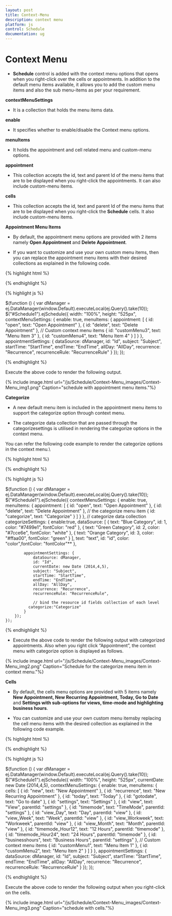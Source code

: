 ```yaml
---
layout: post
title: Context-Menu
description: context menu
platform: js
control: Schedule
documentation: ug
---
```


# Context Menu

* **Schedule** control is added with the context menu options that opens when you right-click over the cells or appointments. In addition to the default menu items available, it allows you to add the custom menu items and also the sub menu-items as per your requirement.

**contextMenuSettings**

* It is a collection that holds the menu items data.

**enable**

* It specifies whether to enable/disable the Context menu options.

**menuItems**

* It holds the appointment and cell related menu and custom-menu options.

**appointment**

* This collection accepts the id, text and parent Id of the menu items that are to be displayed when you right-click the appointments. It can also include custom-menu items.

**cells**

* This collection accepts the id, text and parent Id of the menu items that are to be displayed when you right-click the **Schedule** cells. It  also include custom-menu items.

**Appointment Menu Items**

* By default, the appointment menu options are provided with 2 items namely **Open Appointment** and **Delete Appointment**. 

* If you want to customize and use your own custom menu items, then you can replace the appointment menu items with their desired collections as explained in the following code.

{% highlight html %}

<div id="Schedule1"></div>

{% endhighlight %}


{% highlight js %}

 $(function () {
        var dManager = ej.DataManager(window.Default).executeLocal(ej.Query().take(10));
        $("#Schedule1").ejSchedule({
            width: "100%",
            height: "525px",
          contextMenuSettings: {
          enable: true,
          menuItems: {
          appointment: [
          { id: "open", text: "Open Appointment" },
          { id: "delete", text: "Delete Appointment" },
        // Custom context menu items
          { id: "customMenu3", text: "Menu Item 3" },
          { id: "customMenu4", text: "Menu Item 4" }
          ]
          }
          },
            appointmentSettings: {
                dataSource: dManager,
                id: "Id",
                subject: "Subject",
                startTime: "StartTime",
                endTime: "EndTime",
                allDay: "AllDay",
                recurrence: "Recurrence",
                recurrenceRule: "RecurrenceRule"
            }
        });
    });


{% endhighlight %}



Execute the above code to render the following output.

{% include image.html url="/js/Schedule/Context-Menu_images/Context-Menu_img1.png" Caption="schedule with appointment menu items."%}


**Categorize** 

* A new default menu item is included in the appointment menu items to support the categorize option through context menu. 

* The categorize data collection that are passed through the categorizesettings is utilised in rendering the categorize options in the context menu. 

You can refer the following code example to render the categorize options in the context menu.\

{% highlight html %}

<div id="Schedule1"></div>

{% endhighlight %}

{% highlight js %}

 $(function () {
        var dManager = ej.DataManager(window.Default).executeLocal(ej.Query().take(10));
        $("#Schedule1").ejSchedule({
            contextMenuSettings: {
                enable: true,
                menuItems: {
                    appointment: [
                    { id: "open", text: "Open Appointment" },
                    { id: "delete", text: "Delete Appointment" },
                    //  the categorize menu item
                      { id: "categorize", text: "Categorize" }
                    ]
                }
            },
          // categorize data collection
          categorizeSettings:
          {
          enable:true,
          dataSource: [
          { text: "Blue Category", id: 1, color: "#7499e1", fontColor: "red" },
          { text: "Green Category", id: 2, color: "#7cce6e", fontColor: "white" },
          { text: "Orange Category", id: 3, color: "#ffaa00", fontColor: "green" }
          ],
          text: "text", id: "id", color: "color",fontColor: "fontColor"**
          },

            appointmentSettings: {
                dataSource: dManager,
                id: "Id",
                currentDate: new Date (2014,4,5),
                subject: "Subject",
                startTime: "StartTime",
                endTime: "EndTime",
                allDay: "AllDay",
                recurrence: "Recurrence",
                recurrenceRule: "RecurrenceRule",

                // bind the resource id fields collection of each level
              categorize:"Categorize"
            }
        });
    });



{% endhighlight %}



* Execute the above code to render the following output with categorized appointments. Also when you right click “Appointment”, the context menu with categorize option is displayed as follows.

{% include image.html url="/js/Schedule/Context-Menu_images/Context-Menu_img2.png" Caption="Schedule for the categorize menu item in context menu."%}

**Cells** 

* By default, the cells menu options are provided with 5 items namely **New Appointment, New Recurring Appointment, Today, Go to Date** and **Settings with sub-options for views, time-mode and highlighting business hours**. 

* You can customize and use your own custom menu itemsby replacing the cell menu items with the desired collection as explained in the following code example.

{% highlight html %}

<div id="Schedule1"></div>

{% endhighlight %}


{% highlight js %}

$(function () {
        var dManager = ej.DataManager(window.Default).executeLocal(ej.Query().take(10));
        $("#Schedule1").ejSchedule({
            width: "100%",
            height: "525px",
            currentDate: new Date (2014,4,5),
            contextMenuSettings: {
            enable: true,
            menuItems: {
            cells: [
          { id: "new", text: "New Appointment" },
          { id: "recurrence", text: "New Recurring Appointment" },
          { id: "today", text: "Today" },
          { id: "gotodate", text: "Go to date" },
          { id: "settings", text: "Settings" },
          { id: "view", text: "View", parentId: "settings" },
          { id: "timemode", text: "TimeMode", parentId: "settings" },
          { id: "view_Day", text: "Day", parentId: "view" },
          { id: "view_Week", text: "Week", parentId: "view" },
          { id: "view_Workweek", text: "Workweek", parentId: "view" },
          { id: "view_Month", text: "Month", parentId: "view" },
          { id: "timemode_Hour12", text: "12 Hours", parentId: "timemode" },
          { id: "timemode_Hour24", text: "24 Hours", parentId: "timemode" },
          { id: "businesshours", text: "Business Hours", parentId: "settings" },
        // Custom context menu items
          { id: "customMenu1", text: "Menu Item 1" },
          { id: "customMenu2", text: "Menu Item 2" }
          ]
          }
          },
            appointmentSettings: {
                dataSource: dManager,
                id: "Id",
                subject: "Subject",
                startTime: "StartTime",
                endTime: "EndTime",
                allDay: "AllDay",
                recurrence: "Recurrence",
                recurrenceRule: "RecurrenceRule"
            }
        });
    });


{% endhighlight %}


Execute the above code to render the following output when you right-click on the cells.

{% include image.html url="/js/Schedule/Context-Menu_images/Context-Menu_img3.png" Caption="schedule with cells."%}
